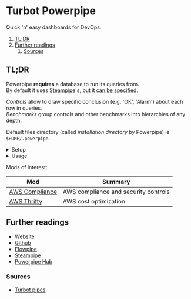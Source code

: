 # Turbot Powerpipe

Quick 'n' easy dashboards for DevOps.

1. [TL;DR](#tldr)
1. [Further readings](#further-readings)
   1. [Sources](#sources)

## TL;DR

Powerpipe **requires** a database to run its queries from.<br/>
By default it uses [Steampipe]'s, but it [can be specified][selecting a database].

_Controls_ allow to draw specific conclusion (e.g. 'OK', 'Alarm') about each row in queries.<br/>
_Benchmarks_ group controls and other benchmarks into hierarchies of any depth.

Default files directory (called _installation directory_ by Powerpipe) is `$HOME/.powerpipe`.

<details>
  <summary>Setup</summary>

```sh
brew install 'turbot/tap/powerpipe'
```

```sh
# Initialize the current directory.
# Creates a 'mod.pp' file.
powerpipe mod init

# Disable telemetry.
export POWERPIPE_TELEMETRY='none'

# Configuration.
# Most can be set through switch.
# These are set to their defaults.
export \
  POWERPIPE_INSTALL_DIR="${HOME}/.powerpipe" \
  POWERPIPE_LISTEN='network' \
  POWERPIPE_MAX_PARALLEL=10 \
  POWERPIPE_MOD_LOCATION="$PWD" \
  POWERPIPE_PORT=9033 \
  POWERPIPE_UPDATE_CHECK=true
```

</details>

<details>
  <summary>Usage</summary>

```sh
# Install mods with their dependencies.
# If none is given, install all those specified in the 'mod.pp' configuration file.
powerpipe mod install
powerpipe mod install 'github.com/turbot/steampipe-mod-aws-insights' 'github.com/turbot/steampipe-mod-aws-tags@v0.13'
powerpipe mod install --dry-run 'github.com/turbot/steampipe-mod-aws-compliance@^0.92'

# List installed mods.
powerpipe mod list

# Update mods.
powerpipe mod update
powerpipe mod update 'github.com/turbot/steampipe-mod-aws-compliance'

# Uninstall mods.
powerpipe mod uninstall 'github.com/turbot/steampipe-mod-aws-compliance'

# List available queries.
powerpipe query list

# Show queries' information.
powerpipe query show 'aws_insights.query.vpc_vpcs_for_vpc_subnet'

# Run named queries.
powerpipe query run 'aws_insights.query.vpc_vpcs_for_vpc_subnet'

# List available controls.
powerpipe control list

# Execute controls.
# Only one at a time.
powerpipe control run 'aws_compliance.control.cis_v150_3_3'

# List available benchmarks.
powerpipe benchmark list

# Execute benchmarks.
powerpipe benchmark run 'aws_compliance.benchmark.soc_2'
powerpipe benchmark run 'aws_compliance.benchmark.cis_v300' 'aws_compliance.benchmark.gdpr'
powerpipe benchmark run … --where "severity in ('critical', 'high')" --tag 'cis_level=1' --tag 'cis=true'
powerpipe benchmark run … --output 'brief' --export 'output.csv' --export 'output.json' --export 'md' --export 'nunit3'
powerpipe benchmark run … --database 'postgres://myUser:myPassword@myDbFqdn:9193/steampipe'

# Run *all* benchmarks in mods.
# This will *not* run benchmarks in the mods' dependencies.
powerpipe benchmark run all

# Start the dashboard.
# Wait for server initialization before connecting.
powerpipe server
powerpipe server --listen 'network' --port '8080'
```

</details>

Mods of interest:

| Mod                                                                   | Summary                              |
| --------------------------------------------------------------------- | ------------------------------------ |
| [AWS Compliance](https://hub.powerpipe.io/mods/turbot/aws_compliance) | AWS compliance and security controls |
| [AWS Thrifty](https://hub.powerpipe.io/mods/turbot/aws_thrifty)       | AWS cost optimization                |

## Further readings

- [Website]
- [Github]
- [Flowpipe]
- [Steampipe]
- [Powerpipe Hub][hub]

### Sources

- [Turbot pipes]

<!--
  Reference
  ═╬═Time══
  -->

<!-- In-article sections -->
<!-- Knowledge base -->
[flowpipe]: flowpipe.md
[steampipe]: steampipe.md
[turbot pipes]: README.md

<!-- Files -->
<!-- Upstream -->
[github]: https://github.com/turbot/powerpipe
[hub]: https://hub.powerpipe.io/
[selecting a database]: https://powerpipe.io/docs/run#selecting-a-database
[website]: https://powerpipe.io/

<!-- Others -->
